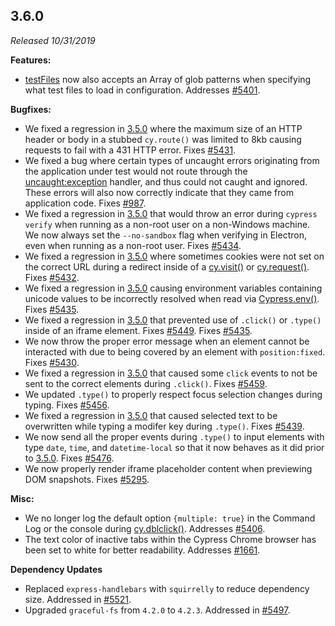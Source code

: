 ## 3.6.0

_Released 10/31/2019_

**Features:**

- [testFiles](/guides/references/configuration#Folders-Files) now also accepts
  an Array of glob patterns when specifying what test files to load in
  configuration. Addresses
  [#5401](https://github.com/cypress-io/cypress/issues/5401).

**Bugfixes:**

- We fixed a regression in [3.5.0](#3-5-0) where the maximum size of an HTTP
  header or body in a stubbed `cy.route()` was limited to 8kb causing requests
  to fail with a 431 HTTP error. Fixes
  [#5431](https://github.com/cypress-io/cypress/issues/5431).
- We fixed a bug where certain types of uncaught errors originating from the
  application under test would not route through the
  [uncaught:exception](/api/events/catalog-of-events#Uncaught-Exceptions)
  handler, and thus could not caught and ignored. These errors will also now
  correctly indicate that they came from application code. Fixes
  [#987](https://github.com/cypress-io/cypress/issues/987).
- We fixed a regression in [3.5.0](#3-5-0) that would throw an error during
  `cypress verify` when running as a non-root user on a non-Windows machine. We
  now always set the `--no-sandbox` flag when verifying in Electron, even when
  running as a non-root user. Fixes
  [#5434](https://github.com/cypress-io/cypress/issues/5434).
- We fixed a regression in [3.5.0](#3-5-0) where sometimes cookies were not set
  on the correct URL during a redirect inside of a
  [cy.visit()](/api/commands/visit) or [cy.request()](/api/commands/request).
  Fixes [#5432](https://github.com/cypress-io/cypress/issues/5432).
- We fixed a regression in [3.5.0](#3-5-0) causing environment variables
  containing unicode values to be incorrectly resolved when read via
  [Cypress.env()](/api/cypress-api/env). Fixes
  [#5435](https://github.com/cypress-io/cypress/issues/5435).
- We fixed a regression in [3.5.0](#3-5-0) that prevented use of `.click()` or
  `.type()` inside of an iframe element. Fixes
  [#5449](https://github.com/cypress-io/cypress/issues/5449). Fixes
  [#5435](https://github.com/cypress-io/cypress/issues/5435).
- We now throw the proper error message when an element cannot be interacted
  with due to being covered by an element with `position:fixed`. Fixes
  [#5430](https://github.com/cypress-io/cypress/issues/5430).
- We fixed a regression in [3.5.0](#3-5-0) that caused some `click` events to
  not be sent to the correct elements during `.click()`. Fixes
  [#5459](https://github.com/cypress-io/cypress/issues/5459).
- We updated `.type()` to properly respect focus selection changes during
  typing. Fixes [#5456](https://github.com/cypress-io/cypress/issues/5456).
- We fixed a regression in [3.5.0](#3-5-0) that caused selected text to be
  overwritten while typing a modifer key during `.type()`. Fixes
  [#5439](https://github.com/cypress-io/cypress/issues/5439).
- We now send all the proper events during `.type()` to input elements with type
  `date`, `time`, and `datetime-local` so that it now behaves as it did prior to
  [3.5.0](#3-5-0). Fixes
  [#5476](https://github.com/cypress-io/cypress/issues/5476).
- We now properly render iframe placeholder content when previewing DOM
  snapshots. Fixes [#5295](https://github.com/cypress-io/cypress/issues/5295).

**Misc:**

- We no longer log the default option `{multiple: true}` in the Command Log or
  the console during [cy.dblclick()](/api/commands/dblclick). Addresses
  [#5406](https://github.com/cypress-io/cypress/issues/5406).
- The text color of inactive tabs within the Cypress Chrome browser has been set
  to white for better readability. Addresses
  [#1661](https://github.com/cypress-io/cypress/issues/1661).

**Dependency Updates**

- Replaced `express-handlebars` with `squirrelly` to reduce dependency size.
  Addressed in [#5521](https://github.com/cypress-io/cypress/pull/5521).
- Upgraded `graceful-fs` from `4.2.0` to `4.2.3`. Addressed in
  [#5497](https://github.com/cypress-io/cypress/pull/5497).
